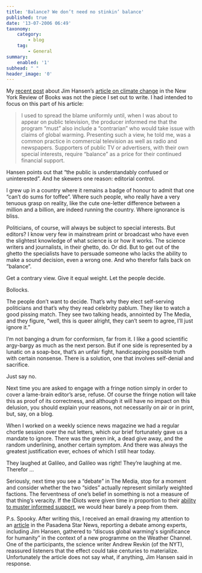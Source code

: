```yaml
---
title: 'Balance? We don’t need no stinkin’ balance'
published: true
date: '13-07-2006 06:49'
taxonomy:
    category:
        - blog
    tag:
        - General
summary:
    enabled: '1'
subhead: " "
header_image: '0'
---
```


My [recent post](https://jeremycherfas.net/blog/take-precautions-global-warming-deserves-it/) about Jim Hansen’s [article on climate change](http://www.nybooks.com/articles/19131) in the New York Review of Books was not the piece I set out to write. I had intended to focus on this part of his article:

> I used to spread the blame uniformly until, when I was about to appear on public television, the producer informed me that the program “must” also include a “contrarian” who would take issue with claims of global warming. Presenting such a view, he told me, was a common practice in commercial television as well as radio and newspapers. Supporters of public TV or advertisers, with their own special interests, require “balance” as a price for their continued financial support.

Hansen points out that “the public is understandably confused or uninterested”. And he skewers one reason: editorial control.

I grew up in a country where it remains a badge of honour to admit that one “can’t do sums for toffee”. Where such people, who really have a very tenuous grasp on reality, like the cute one-letter difference between a million and a billion, are indeed running the country. Where ignorance is bliss.

Politicians, of course, will always be subject to special interests. But editors? I know very few in mainstream print or broadcast who have even the slightest knowledge of what science is or how it works. The science writers and journalists, in their ghetto, do. Or did. But to get out of the ghetto the specialists have to persuade someone who lacks the ability to make a sound decision, even a wrong one. And who therefor falls back on “balance”.

Get a contrary view. Give it equal weight. Let the people decide.

Bollocks.

The people don’t want to decide. That’s why they elect self-serving politicians and that’s why they read celebrity pablum. They like to watch a good pissing match. They see two talking heads, annointed by The Media, and they figure, “well, this is queer alright, they can’t seem to agree, I’ll just ignore it.”

I’m not banging a drum for conformism, far from it. I like a good scientific argy-bargy as much as the next person. But if one side is represented by a lunatic on a soap-box, that’s an unfair fight, handicapping possible truth with certain nonsense. There is a solution, one that involves self-denial and sacrifice.

Just say no.

Next time you are asked to engage with a fringe notion simply in order to cover a lame-brain editor’s arse, refuse. Of course the fringe notion will take this as proof of its correctness, and although it will have no impact on this delusion, you should explain your reasons, not necessarily on air or in print, but, say, on a blog.

When I worked on a weekly science news magazine we had a regular chortle session over the nut letters, which our brief fortunately gave us a mandate to ignore. There was the green ink, a dead give away, and the random underlining, another certain symptom. And there was always the greatest justification ever, echoes of which I still hear today.

They laughed at Galileo, and Galileo was right!
They’re laughing at me.
Therefor ...

Seriously, next time you see a “debate” in The Media, stop for a moment and consider whether the two “sides” actually represent similarly weighted factions. The ferventness of one’s belief in something is not a measure of that thing’s veracity. If the IDiots were given time in proportion to their [ability to muster informed support](https://web.archive.org/web/20051013070909/http://shovelbums.org/component/option,com_mospetition/Itemid,506/), we would hear barely a peep from them.

P.s. Spooky. After writing this, I received an email drawing my attention to an [article](https://web.archive.org/web/20060716003254/http://www.pasadenastarnews.com/search/ci_4039651) in the Pasadena Star News, reporting a debate among experts, including Jim Hansen, gathered to “discuss global warming's significance for humanity” in the context of a new programme on the Weather Channel. One of the participants, the science writer Andrew Revkin (of the NYT), reassured listeners that the effect could take centuries to materialize. Unfortunately the article does not say what, if anything, Jim Hansen said in response.
